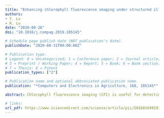 ```yaml
---
title: "Enhancing chlorophyll fluorescence imaging under structured illumination with automatic vignetting correction for detection of chilling injury in cucumbers"
authors: 
- Y. Lu
- R. Lu
date: "2020-08-26"
doi: "10.1016/j.compag.2019.105145"

# Schedule page publish date (NOT publication's date).
publishDate: "2020-08-31T00:00:00Z"

# Publication type.
# Legend: 0 = Uncategorized; 1 = Conference paper; 2 = Journal article;
# 3 = Preprint / Working Paper; 4 = Report; 5 = Book; 6 = Book section;
# 7 = Thesis; 8 = Patent
publication_types: ["2"]

# Publication name and optional abbreviated publication name.
publication: "*Computers and Electronics in Agriculture, 168, 105145*"

abstract: Chlorophyll fluorescence imaging (CFI) is useful for detecting physiological disorders or defects for green-skinned horticultural products, because defective and normal plant tissues would have different responses to ultraviolet (UV) or short-wavelength visible excitation. This study was intended to evaluate the effectiveness of a new CFI approach by using structured illumination coupled with a proposed automated method for vignetting correction of chlorophyll fluorescence images, for enhanced detection of chilling injury in cucumbers. A CFI system with UV-blue light as an excitation source under structured illumination was assembled. Spectral images over the spectral region of 660–800 nm in 5 nm increments were first acquired from chilling-treated cucumbers under uniform UV-blue illumination to determine appropriate wavebands for implementation of CFI under structured illumination. Further experiment was conducted on a larger group of chilling treated cucumbers to acquire chlorophyll fluorescence images under structured illumination for two wavebands centered at 675 nm and 750 nm. An automatic method for vignetting correction of fluorescence images was proposed by using a modified bi-dimensional empirical mode decomposition (BEMD) technique. Results showed that the chlorophyll fluorescence spectra of cucumbers were characterized by two emission peaks around the regions of 685–690 nm and 740–745 nm respectively. The proposed BEMD method was effective for vignetting correction of fluorescence images, which eliminates the need of using a physical fluorescence target for image correction. Moreover, compared to uniform illumination, structured illumination was found to provide significantly better fluorescence images in terms of the image sharpness and contrast between the normal and chilling-injury tissues, which were inductive to enhancing the detection of chilling injury in cucumbers.

# links:
url_pdf: https://www.sciencedirect.com/science/article/pii/S0168169919314607
---
```

